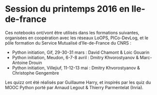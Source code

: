 # Session du printemps 2016 en Ile-de-france

Ces notebooks ont/vont être utilisés dans les formations
suivantes, organisées en coopération avec les réseaux
LoOPS, PICo-DevLog, et le pôle formation
du Service Mutualisé d’Ile-de-France du CNRS :

* Python initiation, Gif, 29-30-31 mars : David Chamont & Loic Gouarin
* Python initiation, Meudon, 6-7-8 avril :  Dmitry Khvorostyanov & Marc-Antoine Drouin
* Python initiation, Villejiuf, 11-12-13 mai : Dmitry Khvorostyanov & Christophe Gengembre

Les quizz ont été réalisés par Guillaume Harry, et inspirés par les quiz
du MOOC Python porté par Arnaud Legout & Thierry Parmentelat (Inria).


